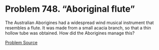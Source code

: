 # Problem 748. “Aboriginal flute”

The Australian Aborigines had a widespread wind musical instrument that resembles a flute. It was made from a small acacia branch, so that a thin hollow tube was obtained. How did the Aborigines manage this?

[Problem Source](https://www.trizland.ru/tasks/5355/)